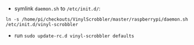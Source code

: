 - symlink `daemon.sh` to `/etc/init.d/`:

```
ln -s /home/pi/checkouts/VinylScrobbler/master/raspberrypi/daemon.sh /etc/init.d/vinyl-scrobbler
```

- run `sudo update-rc.d vinyl-scrobbler defaults`
